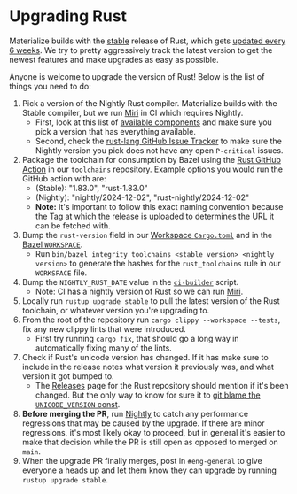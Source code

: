 # Upgrading Rust

Materialize builds with the [stable](https://rust-lang.github.io/rustup/concepts/channels.html)
release of Rust, which gets [updated every 6 weeks](https://releases.rs/). We try to pretty
aggressively track the latest version to get the newest features and make upgrades as easy as
possible.

Anyone is welcome to upgrade the version of Rust! Below is the list of things you need to do:

1. Pick a version of the Nightly Rust compiler. Materialize builds with the Stable compiler, but we
   run [Miri](https://github.com/rust-lang/miri) in CI which requires Nightly.
    * First, look at this list of [available components](https://rust-lang.github.io/rustup-components-history/aarch64-unknown-linux-gnu.html)
      and make sure you pick a version that has everything available.
    * Second, check the [rust-lang GitHub Issue Tracker](https://github.com/rust-lang/rust/issues?q=is%3Aopen%20label%3AP-critical)
      to make sure the Nightly version you pick does not have any open `P-critical` issues.
2. Package the toolchain for consumption by Bazel using the [Rust GitHub Action](https://github.com/MaterializeInc/toolchains/actions/workflows/rust.yml)
   in our `toolchains` repository. Example options you would run the GitHub action with are:
    * (Stable): "1.83.0", "rust-1.83.0"
    * (Nightly): "nightly/2024-12-02", "rust-nightly/2024-12-02"
    * **Note:** It's important to follow this exact naming convention because the Tag at which
      the release is uploaded to determines the URL it can be fetched with.
3. Bump the `rust-version` field in our [Workspace `Cargo.toml`](/Cargo.toml) and in the [Bazel `WORKSPACE`](/WORKSPACE).
    * Run `bin/bazel integrity toolchains <stable version> <nightly version>` to generate the hashes for the `rust_toolchains`
      rule in our `WORKSPACE` file.
2. Bump the `NIGHTLY_RUST_DATE` value in the [`ci-builder`](/bin/ci-builder) script.
    * Note: CI has a nightly version of Rust so we can run [Miri](https://github.com/rust-lang/miri).
3. Locally run `rustup upgrade stable` to pull the latest version of the Rust toolchain, or
   whatever version you're upgrading to.
4. From the root of the repository run `cargo clippy --workspace --tests`, fix any new clippy lints
   that were introduced.
    * First try running `cargo fix`, that should go a long way in automatically fixing many of the lints.
5. Check if Rust's unicode version has changed. If it has make sure to include in the release notes
   what version it previously was, and what version it got bumped to.
    * The [Releases](https://github.com/rust-lang/rust/releases) page for the Rust repository
      should mention if it's been changed. But the only way to know for sure it to
      [git blame the `UNICODE_VERSION` const](https://github.com/rust-lang/rust/blame/master/library/core/src/unicode/unicode_data.rs).
6. **Before merging the PR**, run [Nightly](https://buildkite.com/materialize/nightly) to catch any performance
   regressions that may be caused by the upgrade. If there are minor regressions, it's most likely
   okay to proceed, but in general it's easier to make that decision while the PR is still open as
   opposed to merged on `main`.
7. When the upgrade PR finally merges, post in `#eng-general` to give everyone a heads up and let
   them know they can upgrade by running `rustup upgrade stable`.
